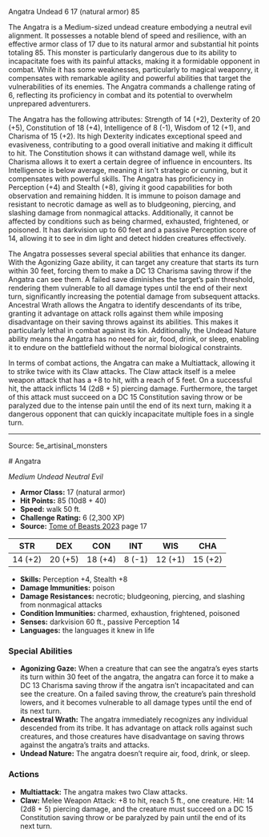 <MonsterName/>Angatra</MonsterName>
<CreatureType/>Undead</CreatureType>
<CR/>6</CR>
<AC/>17 (natural armor)</AC>
<HP/>85</HP>
<summary>The Angatra is a Medium-sized undead creature embodying a neutral evil alignment. It possesses a notable blend of speed and resilience, with an effective armor class of 17 due to its natural armor and substantial hit points totaling 85. This monster is particularly dangerous due to its ability to incapacitate foes with its painful attacks, making it a formidable opponent in combat. While it has some weaknesses, particularly to magical weaponry, it compensates with remarkable agility and powerful abilities that target the vulnerabilities of its enemies. The Angatra commands a challenge rating of 6, reflecting its proficiency in combat and its potential to overwhelm unprepared adventurers.</summary>

<detail>

The Angatra has the following attributes: Strength of 14 (+2), Dexterity of 20 (+5), Constitution of 18 (+4), Intelligence of 8 (-1), Wisdom of 12 (+1), and Charisma of 15 (+2). Its high Dexterity indicates exceptional speed and evasiveness, contributing to a good overall initiative and making it difficult to hit. The Constitution shows it can withstand damage well, while its Charisma allows it to exert a certain degree of influence in encounters. Its Intelligence is below average, meaning it isn't strategic or cunning, but it compensates with powerful skills. The Angatra has proficiency in Perception (+4) and Stealth (+8), giving it good capabilities for both observation and remaining hidden. It is immune to poison damage and resistant to necrotic damage as well as to bludgeoning, piercing, and slashing damage from nonmagical attacks. Additionally, it cannot be affected by conditions such as being charmed, exhausted, frightened, or poisoned. It has darkvision up to 60 feet and a passive Perception score of 14, allowing it to see in dim light and detect hidden creatures effectively.

The Angatra possesses several special abilities that enhance its danger. With the Agonizing Gaze ability, it can target any creature that starts its turn within 30 feet, forcing them to make a DC 13 Charisma saving throw if the Angatra can see them. A failed save diminishes the target’s pain threshold, rendering them vulnerable to all damage types until the end of their next turn, significantly increasing the potential damage from subsequent attacks. Ancestral Wrath allows the Angatra to identify descendants of its tribe, granting it advantage on attack rolls against them while imposing disadvantage on their saving throws against its abilities. This makes it particularly lethal in combat against its kin. Additionally, the Undead Nature ability means the Angatra has no need for air, food, drink, or sleep, enabling it to endure on the battlefield without the normal biological constraints.

In terms of combat actions, the Angatra can make a Multiattack, allowing it to strike twice with its Claw attacks. The Claw attack itself is a melee weapon attack that has a +8 to hit, with a reach of 5 feet. On a successful hit, the attack inflicts 14 (2d8 + 5) piercing damage. Furthermore, the target of this attack must succeed on a DC 15 Constitution saving throw or be paralyzed due to the intense pain until the end of its next turn, making it a dangerous opponent that can quickly incapacitate multiple foes in a single turn.</detail>



---

Source: 5e_artisinal_monsters

<statblock>
# Angatra

*Medium* *Undead* *Neutral Evil*

- **Armor Class:** 17 (natural armor)
- **Hit Points:** 85 (10d8 + 40)
- **Speed:** walk 50 ft.
- **Challenge Rating:** 6 (2,300 XP)
- **Source:** [Tome of Beasts 2023](https://koboldpress.com/kpstore/product/tome-of-beasts-1-2023-edition/) page 17

| STR | DEX | CON | INT | WIS | CHA |
| --- | --- | --- | --- | --- | --- |
| 14 (+2) | 20 (+5) | 18 (+4) | 8 (-1) | 12 (+1) | 15 (+2) |

- **Skills:** Perception +4, Stealth +8
- **Damage Immunities:** poison
- **Damage Resistances:** necrotic; bludgeoning, piercing, and slashing from nonmagical attacks
- **Condition Immunities:** charmed, exhaustion, frightened, poisoned
- **Senses:** darkvision 60 ft., passive Perception 14
- **Languages:** the languages it knew in life

### Special Abilities

- **Agonizing Gaze:** When a creature that can see the angatra’s eyes starts its turn within 30 feet of the angatra, the angatra can force it to make a DC 13 Charisma saving throw if the angatra isn’t incapacitated and can see the creature. On a failed saving throw, the creature’s pain threshold lowers, and it becomes vulnerable to all damage types until the end of its next turn.
- **Ancestral Wrath:** The angatra immediately recognizes any individual descended from its tribe. It has advantage on attack rolls against such creatures, and those creatures have disadvantage on saving throws against the angatra’s traits and attacks.
- **Undead Nature:** The angatra doesn’t require air, food, drink, or sleep.

### Actions

- **Multiattack:** The angatra makes two Claw attacks.
- **Claw:** Melee Weapon Attack: +8 to hit, reach 5 ft., one creature. Hit: 14 (2d8 + 5) piercing damage, and the creature must succeed on a DC 15 Constitution saving throw or be paralyzed by pain until the end of its next turn.
</statblock>


